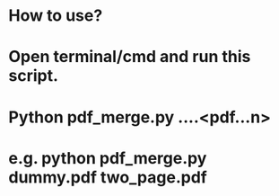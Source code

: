 # How to use?
# Open terminal/cmd and run this script.
# Python pdf_merge.py <pdf1> <pdf2> ....<pdf...n>
# e.g. python pdf_merge.py dummy.pdf two_page.pdf